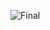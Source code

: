 ![Final](https://github.com/SummerCup/SummerCup2023/assets/120305068/0989d884-9b25-473f-acab-5ed1a9456547)
